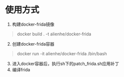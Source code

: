 # 使用方式
1. 构建docker-frida镜像
> docker build . -t alienhe/docker-frida
2. 创建docker-frida容器
> docker run -it alienhe/docker-frida /bin/bash
3. 进入docker容器后，执行sh下的patch_frida.sh应用补丁
4. 编译frida
